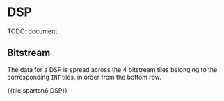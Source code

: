 # DSP

TODO: document


## Bitstream

The data for a DSP is spread across the 4 bitstream tiles belonging to the corresponding `INT` tiles, in order from the bottom row.

{{tile spartan6 DSP}}
